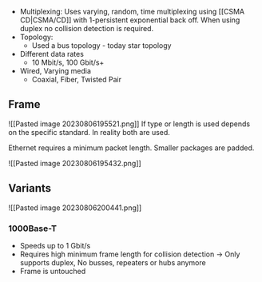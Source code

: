 - Multiplexing: Uses varying, random, time multiplexing using [[CSMA CD|CSMA/CD]] with 1-persistent exponential back off. When using duplex no collision detection is required.
- Topology:
	- Used a bus topology - today star topology
- Different data rates
	- 10 Mbit/s, 100 Gbit/s+
- Wired, Varying media
	- Coaxial, Fiber, Twisted Pair

## Frame
![[Pasted image 20230806195521.png]]
If type or length is used depends on the specific standard. In reality both are used.

Ethernet requires a minimum packet length. Smaller packages are padded.

![[Pasted image 20230806195432.png]]

## Variants
![[Pasted image 20230806200441.png]]

### 1000Base-T
- Speeds up to 1 Gbit/s
- Requires high minimum frame length for collision detection -> Only supports duplex, No busses, repeaters or hubs anymore
- Frame is untouched